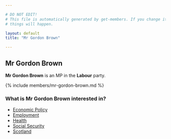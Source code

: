 ```yaml
---

# DO NOT EDIT!
# This file is automatically generated by get-members. If you change it, bad
# things will happen.

layout: default
title: "Mr Gordon Brown"

---
```


## Mr Gordon Brown

**Mr Gordon Brown** is an MP in the **Labour** party.

{% include members/mr-gordon-brown.md %}

### What is Mr Gordon Brown interested in?


* [Economic Policy](/interests/economic-policy.html)
* [Employment](/interests/employment.html)
* [Health](/interests/health.html)
* [Social Security](/interests/social-security.html)
* [Scotland](/interests/scotland.html)
